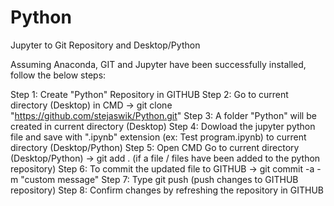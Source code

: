 # Python
Jupyter to Git Repository and Desktop/Python

Assuming Anaconda, GIT and Jupyter have been successfully installed, follow the below steps:

Step 1: Create "Python" Repository in GITHUB
Step 2: Go to current directory (Desktop) in CMD -> git clone "https://github.com/stejaswik/Python.git" 
Step 3: A folder "Python" will be created in current directory (Desktop)
Step 4: Dowload the jupyter python file and save with ".ipynb" extension (ex: Test program.ipynb) to current directory (Desktop/Python)
Step 5: Open CMD Go to current directory (Desktop/Python) -> git add . (if a file / files have been added to the python repository)
Step 6: To commit the updated file to GITHUB -> git commit -a -m "custom message"
Step 7: Type git push (push changes to GITHUB repository)
Step 8: Confirm changes by refreshing the repository in GITHUB